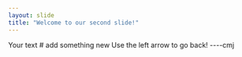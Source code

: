```yaml
---
layout: slide
title: "Welcome to our second slide!"
---
```

Your text # add something new
Use the left arrow to go back!
----cmj

